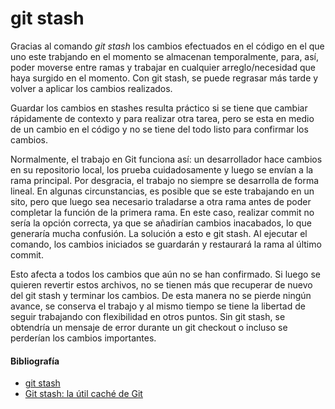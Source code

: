# git stash

Gracias al comando *git stash* los cambios efectuados en el código en el que uno este trabjando en el momento se almacenan temporalmente, para, así, poder moverse entre ramas y trabajar en cualquier arreglo/necesidad que haya surgido en el momento. Con git stash, se puede regrasar más tarde y volver a aplicar los cambios realizados.

Guardar los cambios en stashes resulta práctico si se tiene que cambiar rápidamente de contexto y para realizar otra tarea, pero se esta en medio de un cambio en el código y no se tiene del todo listo para confirmar los cambios.

Normalmente, el trabajo en Git funciona así: un desarrollador hace cambios en su repositorio local, los prueba cuidadosamente y luego se envían a la rama principal. Por desgracia, el trabajo no siempre se desarrolla de forma lineal. En algunas circunstancias, es posible que se este trabajando en un sito, pero que luego sea necesario traladarse a otra rama antes de poder completar la función de la primera rama. En este caso, realizar commit no sería la opción correcta, ya que se añadirían cambios inacabados, lo que generaría mucha confusión. La solución a esto e git stash. Al ejecutar el comando, los cambios iniciados se guardarán y restaurará la rama al último commit.

Esto afecta a todos los cambios que aún no se han confirmado. Si luego se quieren revertir estos archivos, no se tienen más que recuperar de nuevo del git stash y terminar los cambios. De esta manera no se pierde ningún avance, se conserva el trabajo y al mismo tiempo se tiene la libertad de seguir trabajando con flexibilidad en otros puntos. Sin git stash, se obtendría un mensaje de error durante un git checkout o incluso se perderían los cambios importantes.

#### Bibliografía
- [git stash](https://www.atlassian.com/es/git/tutorials/saving-changes/git-stash#:~:text=El%20comando%20git%20stash%20almacena,aplicar%20los%20cambios%20m%C3%A1s%20tarde.)
- [Git stash: la útil caché de Git](https://www.ionos.es/digitalguide/paginas-web/desarrollo-web/git-stash/)